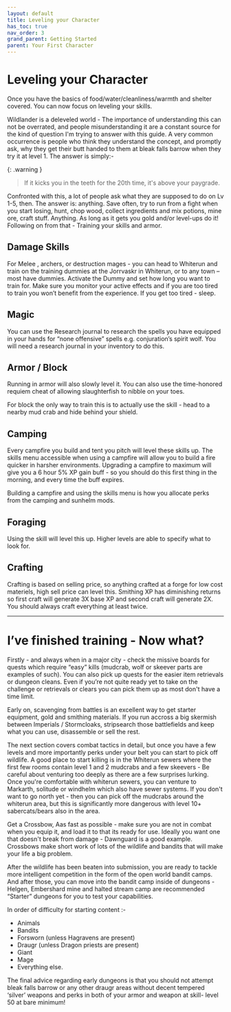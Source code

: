 ```yaml
---
layout: default
title: Leveling your Character
has_toc: true
nav_order: 3
grand_parent: Getting Started
parent: Your First Character
---
```


# Leveling your Character

Once you have the basics of food/water/cleanliness/warmth and shelter covered. You can now focus on leveling your skills.
 
Wildlander is a deleveled world - The importance of understanding this can not be overrated, and people misunderstanding it are a constant source for the kind of question I'm trying to answer with this guide. A very common occurrence is people who think they understand the concept, and promptly ask, why they get their butt handed to them at bleak falls barrow when they try it at level 1. The answer is simply:-

{: .warning }
> If it kicks you in the teeth for the 20th time, it's above your paygrade. 

Confronted with this, a lot of people ask what they are supposed to do on Lv 1-5, then. The answer is: anything. Save often, try to run from a fight when you start losing, hunt, chop wood, collect ingredients and mix potions, mine ore, craft stuff. Anything. As long as it gets you gold and/or level-ups do it! Following on from that - Training your skills and armor.
 
## Damage Skills

For Melee , archers, or destruction mages - you can head to Whiterun and train on the training dummies at the Jorrvaskr in Whiterun, or to any town – most have dummies. Activate the Dummy and set how long you want to train for. Make sure you monitor your active effects and if you are too tired to train you won’t benefit from the experience. If you get too tired - sleep. 
 
## Magic

You can use the Research journal to research the spells you have equipped in your hands for “none offensive” spells e.g. conjuration’s spirit wolf. You will need a research journal in your inventory to do this. 

## Armor / Block

Running in armor will also slowly level it.  You can also use the time-honored requiem cheat of allowing slaughterfish to nibble on your toes.

For block the only way to train this is to actually use the skill - head to a nearby mud crab and hide behind your shield.
 
## Camping

Every campfire you build and tent you pitch will level these skills up. The skills menu accessible when using a campfire will allow you to build a fire quicker in harsher environments. Upgrading a campfire to maximum will give you a 6 hour 5% XP gain buff - so you should do this first thing in the morning, and every time the buff expires.

Building a campfire and using the skills menu is how you allocate perks from the camping and sunhelm mods.
 
## Foraging

Using the skill will level this up. Higher levels are able to specify what to look for.
 
## Crafting 

Crafting is based on selling price, so anything crafted at a forge for low cost materiels, high sell price can level this. Smithing XP has diminishing returns so first craft will generate 3X base XP and second craft will generate 2X. You should always craft everything at least twice.


***
# I’ve finished training - Now what?

Firstly - and always when in a major city - check the missive boards for quests which require “easy” kills (mudcrab, wolf or skeever parts are examples of such). You can also pick up quests for the easier item retrievals or dungeon cleans. Even if you’re not quite ready yet to take on the challenge or retrievals or clears you can pick them up as most don't have a time limit. 

Early on, scavenging from battles is an excellent way to get starter equipment, gold and smithing materials. If you run accross a big skermish between Imperials / Stormcloaks, stripsearch those battlefields and keep what you can use, disassemble or sell the rest.
 
The next section covers combat tactics in detail, but once you have a few levels and more importantly perks under your belt you can start to pick off wildlife. A good place to start killing is in the Whiterun sewers where the first few rooms contain level 1 and 2 mudcrabs and a few skeevers - Be careful about venturing too deeply as there are a few surprises lurking. Once you're comfortable with whiterun sewers, you can venture to Markarth, solitude or windhelm which also have sewer systems. If you don't want to go north yet - then you can pick off the mudcrabs around the whiterun area, but this is significantly more dangerous with level 10+ sabercats/bears also in the area.

Get a Crossbow, Aas fast as possible - make sure you are not in combat when you equip it, and load it to that its ready for use. Ideally you want one that doesn't break from damage - Dawnguard is a good example. Crossbows make short work of lots of the wildlife and bandits that will make your life a big problem.
 
After the wildlife has been beaten into submission, you are ready to tackle more intelligent competition in the form of the open world bandit camps. And after those, you can move into the bandit camp inside of dungeons - Helgen, Embershard mine and halted stream camp are recommended “Starter” dungeons for you to test your capabilities. 

In order of difficulty for starting content :-
* Animals 
* Bandits 
* Forsworn (unless Hagravens are present) 
* Draugr (unless Dragon priests are present)  
* Giant 
* Mage 
* Everything else.
 
The final advice regarding early dungeons is that you should not attempt bleak falls barrow or any other draugr areas without decent tempered ‘silver’ weapons and perks in both of your armor and weapon at skill- level 50 at bare minimum! 



